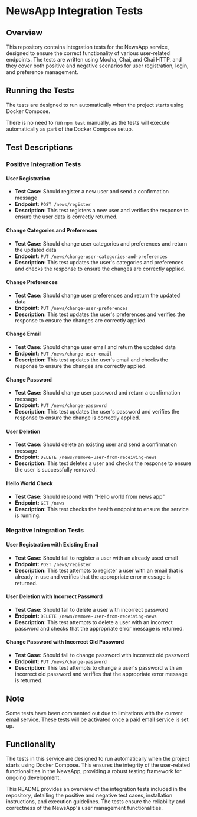 # NewsApp Integration Tests

## Overview

This repository contains integration tests for the NewsApp service, designed to ensure the correct functionality of various user-related endpoints. The tests are written using Mocha, Chai, and Chai HTTP, and they cover both positive and negative scenarios for user registration, login, and preference management.

## Running the Tests

The tests are designed to run automatically when the project starts using Docker Compose.

There is no need to run `npm test` manually, as the tests will execute automatically as part of the Docker Compose setup.

## Test Descriptions

### Positive Integration Tests

#### User Registration
- **Test Case:** Should register a new user and send a confirmation message
- **Endpoint:** `POST /news/register`
- **Description:** This test registers a new user and verifies the response to ensure the user data is correctly returned.

#### Change Categories and Preferences
- **Test Case:** Should change user categories and preferences and return the updated data
- **Endpoint:** `PUT /news/change-user-categories-and-preferences`
- **Description:** This test updates the user's categories and preferences and checks the response to ensure the changes are correctly applied.

#### Change Preferences
- **Test Case:** Should change user preferences and return the updated data
- **Endpoint:** `PUT /news/change-user-preferences`
- **Description:** This test updates the user's preferences and verifies the response to ensure the changes are correctly applied.

#### Change Email
- **Test Case:** Should change user email and return the updated data
- **Endpoint:** `PUT /news/change-user-email`
- **Description:** This test updates the user's email and checks the response to ensure the changes are correctly applied.

#### Change Password
- **Test Case:** Should change user password and return a confirmation message
- **Endpoint:** `PUT /news/change-password`
- **Description:** This test updates the user's password and verifies the response to ensure the change is correctly applied.

#### User Deletion
- **Test Case:** Should delete an existing user and send a confirmation message
- **Endpoint:** `DELETE /news/remove-user-from-receiving-news`
- **Description:** This test deletes a user and checks the response to ensure the user is successfully removed.

#### Hello World Check
- **Test Case:** Should respond with "Hello world from news app"
- **Endpoint:** `GET /news`
- **Description:** This test checks the health endpoint to ensure the service is running.

### Negative Integration Tests

#### User Registration with Existing Email
- **Test Case:** Should fail to register a user with an already used email
- **Endpoint:** `POST /news/register`
- **Description:** This test attempts to register a user with an email that is already in use and verifies that the appropriate error message is returned.

#### User Deletion with Incorrect Password
- **Test Case:** Should fail to delete a user with incorrect password
- **Endpoint:** `DELETE /news/remove-user-from-receiving-news`
- **Description:** This test attempts to delete a user with an incorrect password and checks that the appropriate error message is returned.

#### Change Password with Incorrect Old Password
- **Test Case:** Should fail to change password with incorrect old password
- **Endpoint:** `PUT /news/change-password`
- **Description:** This test attempts to change a user's password with an incorrect old password and verifies that the appropriate error message is returned.

## Note

Some tests have been commented out due to limitations with the current email service. These tests will be activated once a paid email service is set up.

## Functionality

The tests in this service are designed to run automatically when the project starts using Docker Compose. This ensures the integrity of the user-related functionalities in the NewsApp, providing a robust testing framework for ongoing development.

This README provides an overview of the integration tests included in the repository, detailing the positive and negative test cases, installation instructions, and execution guidelines. The tests ensure the reliability and correctness of the NewsApp's user management functionalities.
